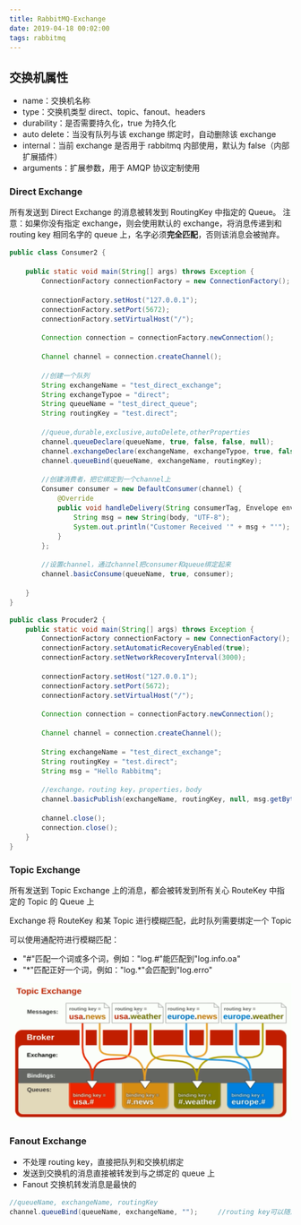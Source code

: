```yaml
---
title: RabbitMQ-Exchange
date: 2019-04-18 00:02:00
tags: rabbitmq
---
```


## 交换机属性

- name：交换机名称
- type：交换机类型 direct、topic、fanout、headers
- durability：是否需要持久化，true 为持久化
- auto delete：当没有队列与该 exchange 绑定时，自动删除该 exchange
- internal：当前 exchange 是否用于 rabbitmq 内部使用，默认为 false（内部扩展插件）
- arguments：扩展参数，用于 AMQP 协议定制使用

### Direct Exchange

所有发送到 Direct Exchange 的消息被转发到 RoutingKey 中指定的 Queue。
注意：如果你没有指定 exchange，则会使用默认的 exchange，将消息传递到和 routing key 相同名字的 queue 上，名字必须**完全匹配**，否则该消息会被抛弃。

```java
public class Consumer2 {

    public static void main(String[] args) throws Exception {
        ConnectionFactory connectionFactory = new ConnectionFactory();

        connectionFactory.setHost("127.0.0.1");
        connectionFactory.setPort(5672);
        connectionFactory.setVirtualHost("/");

        Connection connection = connectionFactory.newConnection();

        Channel channel = connection.createChannel();

        //创建一个队列
        String exchangeName = "test_direct_exchange";
        String exchangeTypoe = "direct";
        String queueName = "test_direct_queue";
        String routingKey = "test.direct";

        //queue,durable,exclusive,autoDelete,otherProperties
        channel.queueDeclare(queueName, true, false, false, null);
        channel.exchangeDeclare(exchangeName, exchangeTypoe, true, false, false, null);
        channel.queueBind(queueName, exchangeName, routingKey);

        //创建消费者，把它绑定到一个channel上
        Consumer consumer = new DefaultConsumer(channel) {
            @Override
            public void handleDelivery(String consumerTag, Envelope envelope, AMQP.BasicProperties properties, byte[] body) throws IOException {
                String msg = new String(body, "UTF-8");
                System.out.println("Customer Received '" + msg + "'");
            }
        };

        //设置channel，通过channel把consumer和queue绑定起来
        channel.basicConsume(queueName, true, consumer);

    }
}
```

```java
public class Procuder2 {
    public static void main(String[] args) throws Exception {
        ConnectionFactory connectionFactory = new ConnectionFactory();
        connectionFactory.setAutomaticRecoveryEnabled(true);
        connectionFactory.setNetworkRecoveryInterval(3000);

        connectionFactory.setHost("127.0.0.1");
        connectionFactory.setPort(5672);
        connectionFactory.setVirtualHost("/");

        Connection connection = connectionFactory.newConnection();

        Channel channel = connection.createChannel();

        String exchangeName = "test_direct_exchange";
        String routingKey = "test.direct";
        String msg = "Hello Rabbitmq";

        //exchange，routing key，properties，body
        channel.basicPublish(exchangeName, routingKey, null, msg.getBytes());

        channel.close();
        connection.close();
    }
}
```

### Topic Exchange

所有发送到 Topic Exchange 上的消息，都会被转发到所有关心 RouteKey 中指定的 Topic 的 Queue 上

Exchange 将 RouteKey 和某 Topic 进行模糊匹配，此时队列需要绑定一个 Topic

可以使用通配符进行模糊匹配：

- "#"匹配一个词或多个词，例如："log.#"能匹配到"log.info.oa"
- "\*"匹配正好一个词，例如："log.\*"会匹配到"log.erro"

![RabbitMQ](/images/2019/RabbitMQ-topic-exchange.png)

### Fanout Exchange

- 不处理 routing key，直接把队列和交换机绑定
- 发送到交换机的消息直接被转发到与之绑定的 queue 上
- Fanout 交换机转发消息是最快的

```java
//queueName, exchangeName, routingKey
channel.queueBind(queueName, exchangeName, "");     //routing key可以随意设置，都不会处理，这里设为空字符串即可
```
